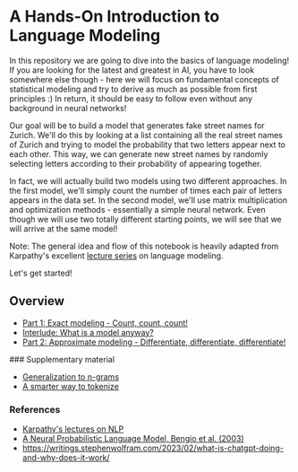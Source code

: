 # A Hands-On Introduction to Language Modeling

In this repository we are going to dive into the basics of language modeling! If you are looking for the latest and greatest in AI, you have to look somewhere else though - here we will focus on fundamental concepts of statistical modeling and try to derive as much as possible from first principles :) In return, it should be easy to follow even without any background in neural networks!

Our goal will be to build a model that generates fake street names for Zurich. We'll do this by looking at a list containing all the real street names of Zurich and trying to model the probability that two letters appear next to each other. This way, we can generate new street names by randomly selecting letters according to their probability of appearing together.

In fact, we will actually build two models using two different approaches. In the first model, we'll simply count the number of times each pair of letters appears in the data set. In the second model, we'll use matrix multiplication and optimization methods - essentially a simple neural network. Even though we will use two totally different starting points, we will see that we will arrive at the same model!

Note: The general idea and flow of this notebook is heavily adapted from Karpathy's excellent [lecture series](https://www.youtube.com/watch?v=PaCmpygFfXo&list=PLAqhIrjkxbuWI23v9cThsA9GvCAUhRvKZ&index=2) on language modeling. 

Let's get started!

## Overview
* [Part 1: Exact modeling - Count, count, count!](#first-bullet)
* [Interlude: What is a model anyway?](#second-bullet)
* [Part 2: Approximate modeling - Differentiate, differentiate, differentiate!](#third-bullet)

### Supplementary material
* [Generalization to n-grams]()
* [A smarter way to tokenize]()

### References
* [Karpathy's lectures on NLP](https://www.youtube.com/watch?v=PaCmpygFfXo&list=PLAqhIrjkxbuWI23v9cThsA9GvCAUhRvKZ&index=2)
* [A Neural Probabilistic Language Model, Bengio et al. (2003)](https://www.jmlr.org/papers/volume3/bengio03a/bengio03a.pdf)
* https://writings.stephenwolfram.com/2023/02/what-is-chatgpt-doing-and-why-does-it-work/